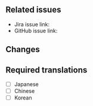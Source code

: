 ## Related issues

<!-- What issue does this pull request resolve? Add a link to a Jira or GitHub issue. -->

- Jira issue link:
- GitHub issue link:

## Changes

<!-- What does this PR change? Give a short summary. -->

## Required translations

<!-- What locales does this PR need to be translated into? Check [this spreadsheet] to see which locales are required for each SDK. -->

- [ ] Japanese
- [ ] Chinese
- [ ] Korean

<!-- Don't forget to update the job name in Smartling to inform the localization team. -->
